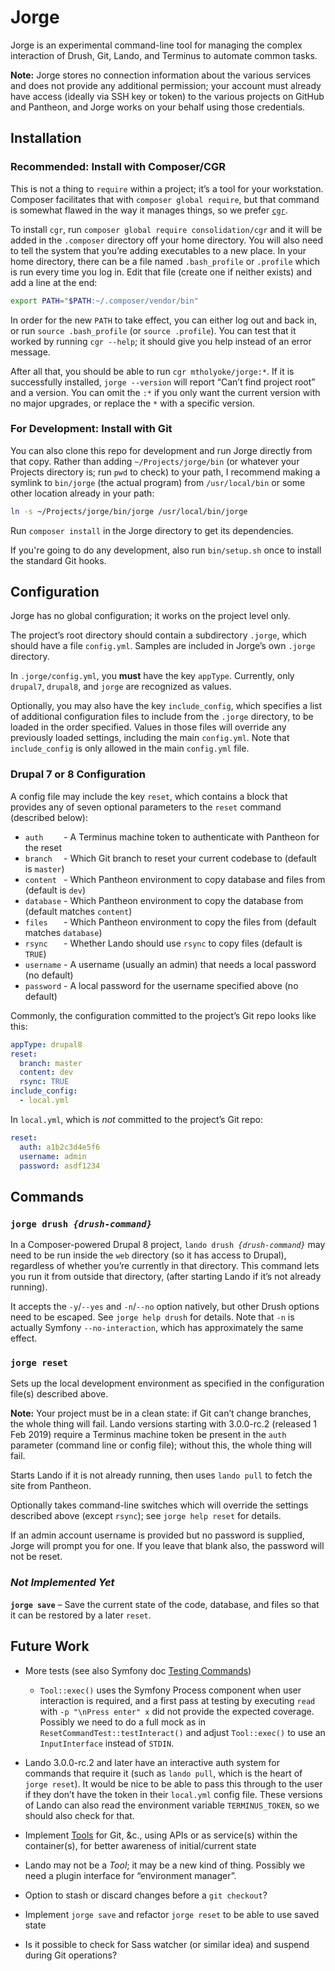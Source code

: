 # Jorge

Jorge is an experimental command-line tool for managing the complex interaction of Drush, Git, Lando, and Terminus to automate common tasks.

**Note:** Jorge stores no connection information about the various services and does not provide any additional permission; your account must already have access (ideally via SSH key or token) to the various projects on GitHub and Pantheon, and Jorge works on your behalf using those credentials.


## Installation

### Recommended: Install with Composer/CGR

This is not a thing to `require` within a project; it’s a tool for your workstation. Composer facilitates that with `composer global require`, but that command is somewhat flawed in the way it manages things, so we prefer [`cgr`](https://pantheon.io/blog/fixing-composer-global-command).

To install `cgr`, run `composer global require consolidation/cgr` and it will be added in the `.composer` directory off your home directory. You will also need to tell the system that you’re adding executables to a new place. In your home directory, there can be a file named `.bash_profile` or `.profile` which is run every time you log in. Edit that file (create one if neither exists) and add a line at the end:
```bash
export PATH="$PATH:~/.composer/vendor/bin"
```

In order for the new `PATH` to take effect, you can either log out and back in, or run `source .bash_profile` (or `source .profile`). You can test that it worked by running `cgr --help`; it should give you help instead of an error message.

After all that, you should be able to run `cgr mtholyoke/jorge:*`. If it is successfully installed, `jorge --version` will report “Can’t find project root” and a version. You can omit the `:*` if you only want the current version with no major upgrades, or replace the `*` with a specific version.


### For Development: Install with Git

You can also clone this repo for development and run Jorge directly from that copy. Rather than adding `~/Projects/jorge/bin` (or whatever your Projects directory is; run `pwd` to check) to your path, I recommend making a symlink to `bin/jorge` (the actual program) from `/usr/local/bin` or some other location already in your path:
```bash
ln -s ~/Projects/jorge/bin/jorge /usr/local/bin/jorge
```
Run `composer install` in the Jorge directory to get its dependencies.

If you're going to do any development, also run `bin/setup.sh` once to install the standard Git hooks.


## Configuration

Jorge has no global configuration; it works on the project level only.

The project’s root directory should contain a subdirectory `.jorge`, which should have a file `config.yml`. Samples are included in Jorge’s own `.jorge` directory.

In `.jorge/config.yml`, you **must** have the key `appType`. Currently, only `drupal7`, `drupal8`, and `jorge` are recognized as values.

Optionally, you may also have the key `include_config`, which specifies a list of additional configuration files to include from the `.jorge` directory, to be loaded in the order specified. Values in those files will override any previously loaded settings, including the main `config.yml`. Note that `include_config` is only allowed in the main `config.yml` file.


### Drupal 7 or 8 Configuration

A config file may include the key `reset`, which contains a block that provides any of seven optional parameters to the `reset` command (described below):
- `auth    ` - A Terminus machine token to authenticate with Pantheon for the reset
- `branch  ` - Which Git branch to reset your current codebase to (default is `master`)
- `content ` - Which Pantheon environment to copy database and files from (default is `dev`)
- `database` - Which Pantheon environment to copy the database from (default matches `content`)
- `files   ` - Which Pantheon environment to copy the files from (default matches `database`)
- `rsync   ` - Whether Lando should use `rsync` to copy files (default is `TRUE`)
- `username` - A username (usually an admin) that needs a local password (no default)
- `password` - A local password for the username specified above (no default)

Commonly, the configuration committed to the project’s Git repo looks like this:
```yml
appType: drupal8
reset:
  branch: master
  content: dev
  rsync: TRUE
include_config:
  - local.yml
```

In `local.yml`, which is _not_ committed to the project’s Git repo:
```yml
reset:
  auth: a1b2c3d4e5f6
  username: admin
  password: asdf1234
```


## Commands

### `jorge drush `_`{drush-command}`_

In a Composer-powered Drupal 8 project, `lando drush `_`{drush-command}`_ may need to be run inside the `web` directory (so it has access to Drupal), regardless of whether you’re currently in that directory. This command lets you run it from outside that directory, (after starting Lando if it’s not already running).

It accepts the `-y`/`--yes` and `-n`/`--no` option natively, but other Drush options need to be escaped. See `jorge help drush` for details. Note that `-n` is actually Symfony `--no-interaction`, which has approximately the same effect.


### `jorge reset`

Sets up the local development environment as specified in the configuration file(s) described above.

**Note:** Your project must be in a clean state: if Git can’t change branches, the whole thing will fail. Lando versions starting with 3.0.0-rc.2 (released 1 Feb 2019) require a Terminus machine token be present in the `auth` parameter (command line or config file); without this, the whole thing will fail.

Starts Lando if it is not already running, then uses `lando pull` to fetch the site from Pantheon.

Optionally takes command-line switches which will override the settings described above (except `rsync`); see `jorge help reset` for details.

If an admin account username is provided but no password is supplied, Jorge will prompt you for one. If you leave that blank also, the password will not be reset.


### _Not Implemented Yet_

**`jorge save`** – Save the current state of the code, database, and files so that it can be restored by a later `reset`.


## Future Work

- More tests (see also Symfony doc [Testing Commands](https://symfony.com/doc/current/console.html#testing-commands))
  - `Tool::exec()` uses the Symfony Process component when user interaction is required, and a first pass at testing by executing `read` with `-p "\nPress enter" x` did not provide the expected coverage. Possibly we need to do a full mock as in `ResetCommandTest::testInteract()` and adjust `Tool::exec()` to use an `InputInterface` instead of `STDIN`.


- Lando 3.0.0-rc.2 and later have an interactive auth system for commands that require it (such as `lando pull`, which is the heart of `jorge reset`). It would be nice to be able to pass this through to the user if they don’t have the token in their `local.yml` config file. These versions of Lando can also read the environment variable `TERMINUS_TOKEN`, so we should also check for that.

- Implement [Tools](src/Tool/) for Git, &c., using APIs or as service(s) within the container(s), for better awareness of initial/current state

- Lando may not be a _Tool_; it may be a new kind of thing. Possibly we need a plugin interface for “environment manager”.

- Option to stash or discard changes before a `git checkout`?

- Implement `jorge save` and refactor `jorge reset` to be able to use saved state

- Is it possible to check for Sass watcher (or similar idea) and suspend during Git operations?
